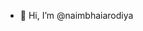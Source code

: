 - 👋 Hi, I’m @naimbhaiarodiya


<!---
naimbhaiarodiya/naimbhaiarodiya is a ✨ special ✨ repository because its `README.md` (this file) appears on your GitHub profile.
You can click the Preview link to take a look at your changes.
--->
